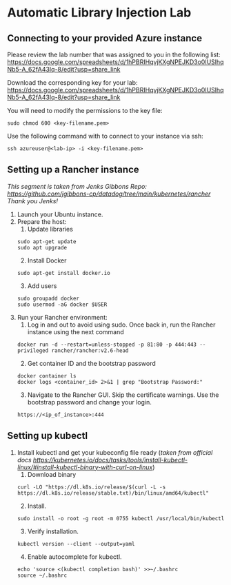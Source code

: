 # Automatic Library Injection Lab

## Connecting to your provided Azure instance

Please review the lab number that was assigned to you in the following list: https://docs.google.com/spreadsheets/d/1hPBRIHqvjKXgNPEJKD3o0IUSlhqNb5-A_62fA43Iq-8/edit?usp=share_link 

Download the corresponding key for your lab: https://docs.google.com/spreadsheets/d/1hPBRIHqvjKXgNPEJKD3o0IUSlhqNb5-A_62fA43Iq-8/edit?usp=share_link

You will need to modify the permissions to the key file:
```shell
sudo chmod 600 <key-filename.pem>
```

Use the following command with to connect to your instance via ssh:
```shell
ssh azureuser@<lab-ip> -i <key-filename.pem>
```


## Setting up a Rancher instance

_This segment is taken from Jenks Gibbons Repo: https://github.com/jgibbons-cp/datadog/tree/main/kubernetes/rancher_
_Thank you Jenks!_


1. Launch your Ubuntu instance.
2. Prepare the host:
    1. Update libraries
    ```shell
    sudo apt-get update
    sudo apt upgrade
    ```
    2. Install Docker
    ```shell
    sudo apt-get install docker.io
    ```
    3. Add users
    ```shell
    sudo groupadd docker  
    sudo usermod -aG docker $USER  
    ```
3. Run your Rancher environment:
    1. Log in and out to avoid using sudo. Once back in, run the Rancher instance using the next command
    ```shell
    docker run -d --restart=unless-stopped -p 81:80 -p 444:443 --privileged rancher/rancher:v2.6-head  
    ```
    2. Get container ID and the bootstrap password
    ```shell
    docker container ls
    docker logs <container_id> 2>&1 | grep "Bootstrap Password:"
    ```
    3. Navigate to the Rancher GUI. Skip the certificate warnings. Use the bootstrap password and change your login.
    ```shell
    https://<ip_of_instance>:444  
    ```


## Setting up kubectl


1. Install kubectl and get your kubeconfig file ready (_taken from official docs https://kubernetes.io/docs/tasks/tools/install-kubectl-linux/#install-kubectl-binary-with-curl-on-linux_)
    1. Download binary
    ```shell
    curl -LO "https://dl.k8s.io/release/$(curl -L -s https://dl.k8s.io/release/stable.txt)/bin/linux/amd64/kubectl"  
    ```
    2. Install.
    ```shell
    sudo install -o root -g root -m 0755 kubectl /usr/local/bin/kubectl
    ```
    3. Verify installation.
    ```shell
    kubectl version --client --output=yaml 
    ```
    4. Enable autocomplete for kubectl.
    ```shell
    echo 'source <(kubectl completion bash)' >>~/.bashrc
    source ~/.bashrc
    ```
